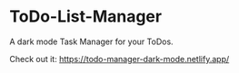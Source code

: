 # ToDo-List-Manager

A dark mode Task Manager for your ToDos.

Check out it:
https://todo-manager-dark-mode.netlify.app/

